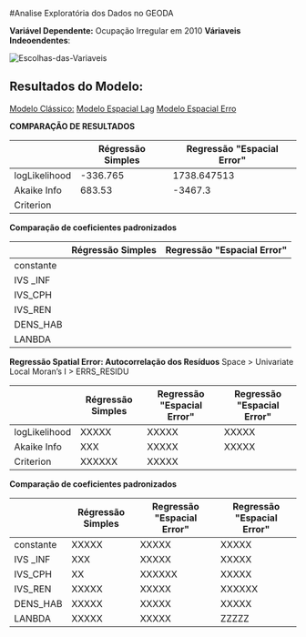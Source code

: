 #Analise Exploratória dos Dados no GEODA

**Variável Dependente:** Ocupação Irregular em 2010
**Váriaveis Indeoendentes**:

<img src="https://i.ibb.co/bRZNfFw/Escolhas-das-Variaveis.jpg" alt="Escolhas-das-Variaveis" border="0">

## Resultados do Modelo:

[Modelo Clássico:](https://raw.githubusercontent.com/ErisonBarros/BR104_OCUP_FAIXA_DOMINIO/master/Resultado%20da%20Regress%C3%A3o%20Classica.txt)
[Modelo Espacial Lag](https://raw.githubusercontent.com/ErisonBarros/BR104_OCUP_FAIXA_DOMINIO/master/Resultado%20Espacial%20Lag.txt)
[Modelo Espacial Erro](https://raw.githubusercontent.com/ErisonBarros/BR104_OCUP_FAIXA_DOMINIO/master/Resultado%20Espacial_Erro.txt)

**COMPARAÇÃO DE RESULTADOS**

|               	| Régressão Simples 	| Regressão "Espacial Error"  	|
|---------------	|-------------------	|-----------------------------	|
| logLikelihood 	|  -336.765           	| 1738.647513                     	|
| Akaike Info   	|683.53           	| -3467.3                      	|
| Criterion     	|                   	|                             	|

**Comparação de coeficientes padronizados**

|               	| Régressão Simples 	| Regressão "Espacial Error"  	|
|---------------	|-------------------	|-----------------------------	|
| constante 	|        	|                   	|
| IVS _INF  	|       	|                     	|
| IVS_CPH
|IVS_REN    	|                   	|                             	|
|DENS_HAB  	|                   	|                             	|
|LANBDA 	|                   	|                             	|

**Regressão Spatial Error:   Autocorrelação dos Resíduos**
Space > Univariate Local Moran’s I > ERRS_RESIDU


|               	| Régressão Simples 	| Regressão "Espacial Error"  	|Regressão "Espacial Error"  	
|---------------	|-------------------	|-----------------------------	|-----------------------------	|
| logLikelihood	|    XXXXX    	|        XXXXX           	|XXXXX
| Akaike Info	|       XXX	|        XXXXX             	|     XXXXX
| Criterion|                        XXXXXX     	|XXXXX



**Comparação de coeficientes padronizados**

|               	| Régressão Simples 	| Regressão "Espacial Error"  	|Regressão "Espacial Error"  	
|---------------	|-------------------	|-----------------------------	|-----------------------------	|
| constante 	|    XXXXX    	|        XXXXX           	|XXXXX
| IVS _INF  	|       XXX	|        XXXXX             	|     XXXXX
| IVS_CPH | XX|                        XXXXXX     	|XXXXX
|IVS_REN    	|          XXXXX    	|         XXXXX                    	|XXXXXX
|DENS_HAB  	|    XXXXX               	|       XXXXX                      	|XXXXX
|LANBDA 	|        XXXXX           	|           XXXXX                  	| ZZZZZ

<!--stackedit_data:
eyJoaXN0b3J5IjpbLTg4NTE1MDk0NSwtMTU0ODY4MTgxLC0xMT
Y3ODIwMjgxLDE0MDk5ODcwMDAsLTQ0Njc3MjgwOCwxNzY3MjQ5
NDE4LC0xNDYzODQwMDgwXX0=
-->